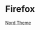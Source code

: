 # Firefox

[Nord Theme](https://addons.mozilla.org/en-US/firefox/addon/nord-theme/?utm_source=addons.mozilla.org&utm_medium=referral&utm_content=search)